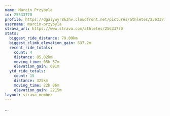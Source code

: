 ```yaml
---
name: Marcin Przybyla
id: 25633770
profile: https://dgalywyr863hv.cloudfront.net/pictures/athletes/25633770/12947173/2/large.jpg
username: marcin-przybyla
strava_url: https://www.strava.com/athletes/25633770
stats:
  biggest_ride_distance: 79.09km
  biggest_climb_elevation_gain: 637.2m
  recent_ride_totals:
    count: 4
    distance: 85.02km
    moving_time: 05h 57m
    elevation_gain: 691m
  ytd_ride_totals:
    count: 15
    distance: 325km
    moving_time: 22h 06m
    elevation_gain: 2215m
layout: strava_member
--- 
```

...
